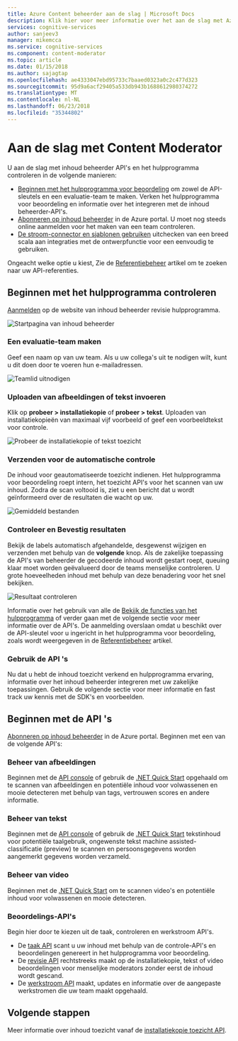 ```yaml
---
title: Azure Content beheerder aan de slag | Microsoft Docs
description: Klik hier voor meer informatie over het aan de slag met Azure Content-beheerder.
services: cognitive-services
author: sanjeev3
manager: mikemcca
ms.service: cognitive-services
ms.component: content-moderator
ms.topic: article
ms.date: 01/15/2018
ms.author: sajagtap
ms.openlocfilehash: ae4333047ebd95733c7baaed0323a0c2c477d323
ms.sourcegitcommit: 95d9a6acf29405a533db943b1688612980374272
ms.translationtype: MT
ms.contentlocale: nl-NL
ms.lasthandoff: 06/23/2018
ms.locfileid: "35344802"
---
```

# <a name="get-started-with-content-moderator"></a>Aan de slag met Content Moderator

U aan de slag met inhoud beheerder API's en het hulpprogramma controleren in de volgende manieren:

- [Beginnen met het hulpprogramma voor beoordeling](#start-with-the-review-tool) om zowel de API-sleutels en een evaluatie-team te maken. Verken het hulpprogramma voor beoordeling en informatie over het integreren met de inhoud beheerder-API's.
- [Abonneren op inhoud beheerder](#start-with-the-apis) in de Azure portal. U moet nog steeds online aanmelden voor het maken van een team controleren.
- [De stroom-connector en sjablonen gebruiken](https://flow.microsoft.com/connectors/shared_cognitiveservicescontentmoderator/content-moderator/) uitchecken van een breed scala aan integraties met de ontwerpfunctie voor een eenvoudig te gebruiken.

Ongeacht welke optie u kiest, Zie de [Referentiebeheer](review-tool-user-guide/credentials.md) artikel om te zoeken naar uw API-referenties.

## <a name="start-with-the-review-tool"></a>Beginnen met het hulpprogramma controleren
[Aanmelden](http://contentmoderator.cognitive.microsoft.com/) op de website van inhoud beheerder revisie hulpprogramma.

![Startpagina van inhoud beheerder](images/homepage.PNG)

### <a name="create-a-review-team"></a>Een evaluatie-team maken
Geef een naam op van uw team. Als u uw collega's uit te nodigen wilt, kunt u dit doen door te voeren hun e-mailadressen.

![Teamlid uitnodigen](images/QuickStart-2-small.png)

### <a name="upload-images-or-enter-text"></a>Uploaden van afbeeldingen of tekst invoeren
Klik op **probeer > installatiekopie** of **probeer > tekst**. Uploaden van installatiekopieën van maximaal vijf voorbeeld of geef een voorbeeldtekst voor controle.

![Probeer de installatiekopie of tekst toezicht](images/tryimagesortext.png)

### <a name="submit-for-automated-moderation"></a>Verzenden voor de automatische controle
De inhoud voor geautomatiseerde toezicht indienen. Het hulpprogramma voor beoordeling roept intern, het toezicht API's voor het scannen van uw inhoud. Zodra de scan voltooid is, ziet u een bericht dat u wordt geïnformeerd over de resultaten die wacht op uw.

![Gemiddeld bestanden](images/submitted.png)

### <a name="review-and-confirm-results"></a>Controleer en Bevestig resultaten
Bekijk de labels automatisch afgehandelde, desgewenst wijzigen en verzenden met behulp van de **volgende** knop. Als de zakelijke toepassing de API's van beheerder de gecodeerde inhoud wordt gestart roept, queuing klaar moet worden geëvalueerd door de teams menselijke controleren. U grote hoeveelheden inhoud met behulp van deze benadering voor het snel bekijken.

![Resultaat controleren](images/reviewresults.png)

Informatie over het gebruik van alle de [Bekijk de functies van het hulpprogramma](Review-Tool-User-Guide/human-in-the-loop.md) of verder gaan met de volgende sectie voor meer informatie over de API's. De aanmelding overslaan omdat u beschikt over de API-sleutel voor u ingericht in het hulpprogramma voor beoordeling, zoals wordt weergegeven in de [Referentiebeheer](review-tool-user-guide/credentials.md) artikel.

### <a name="use-the-apis"></a>Gebruik de API 's

Nu dat u hebt de inhoud toezicht verkend en hulpprogramma ervaring, informatie over het inhoud beheerder integreren met uw zakelijke toepassingen. Gebruik de volgende sectie voor meer informatie en fast track uw kennis met de SDK's en voorbeelden.

## <a name="start-with-the-apis"></a>Beginnen met de API 's

[Abonneren op inhoud beheerder](https://ms.portal.azure.com/#create/Microsoft.CognitiveServicesContentModerator) in de Azure portal. Beginnen met een van de volgende API's:

### <a name="image-moderation"></a>Beheer van afbeeldingen

Beginnen met de [API console](try-image-api.md) of gebruik de [.NET Quick Start](image-moderation-quickstart-dotnet.md) opgehaald om te scannen van afbeeldingen en potentiële inhoud voor volwassenen en mooie detecteren met behulp van tags, vertrouwen scores en andere informatie.

### <a name="text-moderation"></a>Beheer van tekst

Beginnen met de [API console](try-text-api.md) of gebruik de [.NET Quick Start](text-moderation-quickstart-dotnet.md) tekstinhoud voor potentiële taalgebruik, ongewenste tekst machine assisted-classificatie (preview) te scannen en persoonsgegevens worden aangemerkt gegevens worden verzameld. 


### <a name="video-moderation"></a>Beheer van video

Beginnen met de [.NET Quick Start](video-moderation-api.md) om te scannen video's en potentiële inhoud voor volwassenen en mooie detecteren. 


### <a name="review-apis"></a>Beoordelings-API's

Begin hier door te kiezen uit de taak, controleren en werkstroom API's.

- De [taak API](try-review-api-job.md) scant u uw inhoud met behulp van de controle-API's en beoordelingen genereert in het hulpprogramma voor beoordeling. 
- De [revisie API](try-review-api-review.md) rechtstreeks maakt op de installatiekopie, tekst of video beoordelingen voor menselijke moderators zonder eerst de inhoud wordt gescand. 
- De [werkstroom API](try-review-api-workflow.md) maakt, updates en informatie over de aangepaste werkstromen die uw team maakt opgehaald.

## <a name="next-steps"></a>Volgende stappen

Meer informatie over inhoud toezicht vanaf de [installatiekopie toezicht API](image-moderation-api.md).
